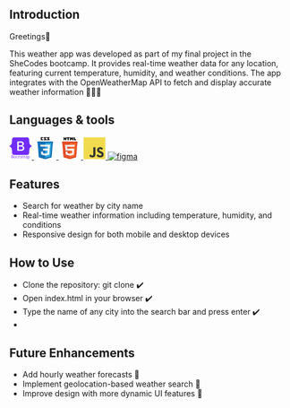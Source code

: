 ## Introduction

Greetings👋

This weather app was developed as part of my final project in the SheCodes bootcamp. It provides real-time weather data for any location, featuring current temperature, humidity, and weather conditions. The app integrates with the OpenWeatherMap API to fetch and display accurate weather information 👩‍💻😊

## Languages & tools

<p align="left"> <a href="https://getbootstrap.com" target="_blank"> <img src="https://raw.githubusercontent.com/devicons/devicon/master/icons/bootstrap/bootstrap-plain-wordmark.svg" alt="bootstrap" width="40" height="40"/> </a> <a href="https://developer.mozilla.org/en-US/docs/Web/CSS" target="_blank"> <img src="https://raw.githubusercontent.com/devicons/devicon/master/icons/css3/css3-original-wordmark.svg" alt="css3" width="40" height="40"/> </a> <a href="https://developer.mozilla.org/en-US/docs/Web/HTML" target="_blank"> <img src="https://raw.githubusercontent.com/devicons/devicon/master/icons/html5/html5-original-wordmark.svg" alt="html5" width="40" height="40"/> </a> <a href="https://developer.mozilla.org/en-US/docs/Web/JavaScript" target="_blank"> <img src="https://raw.githubusercontent.com/devicons/devicon/master/icons/javascript/javascript-original.svg" alt="javascript" width="40" height="40"/> </a> <a href="https://www.figma.com/" target="_blank"> <img src="https://www.vectorlogo.zone/logos/figma/figma-icon.svg" alt="figma" width="40" height="40"/> </a> </p>

## Features
- Search for weather by city name
- Real-time weather information including temperature, humidity, and conditions
- Responsive design for both mobile and desktop devices

## How to Use
- Clone the repository: git clone <repository-url> ✔️
- Open index.html in your browser ✔️
- Type the name of any city into the search bar and press enter ✔️
- 
## Future Enhancements 
- Add hourly weather forecasts 🚀
- Implement geolocation-based weather search 🚀
- Improve design with more dynamic UI features 🚀




